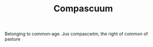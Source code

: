 ---
title: Compascuum
letter: C
permalink: "/definitions/bld-compascuum.html"
body: Belonging to common-age. Jus compascwtm, the right of common of pasture
published_at: '2018-07-07'
source: Black's Law Dictionary 2nd Ed (1910)
layout: post
---